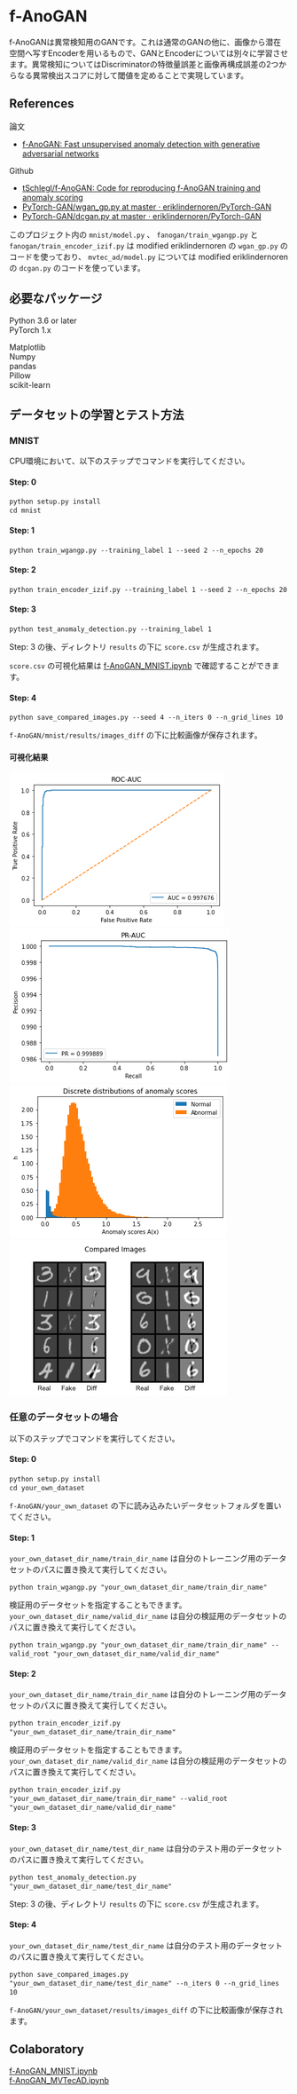 # f-AnoGAN

f-AnoGANは異常検知用のGANです。これは通常のGANの他に、画像から潜在空間へ写すEncoderを用いるもので、GANとEncoderについては別々に学習させます。異常検知についてはDiscriminatorの特徴量誤差と画像再構成誤差の2つからなる異常検出スコアに対して閾値を定めることで実現しています。

## References
論文

- [f-AnoGAN: Fast unsupervised anomaly detection with generative adversarial networks](https://www.sciencedirect.com/science/article/pii/S1361841518302640)

Github

- [tSchlegl/f-AnoGAN: Code for reproducing f-AnoGAN training and anomaly scoring](https://github.com/tSchlegl/f-AnoGAN)
- [PyTorch-GAN/wgan_gp.py at master · eriklindernoren/PyTorch-GAN](https://github.com/eriklindernoren/PyTorch-GAN/blob/master/implementations/wgan_gp/wgan_gp.py)
- [PyTorch-GAN/dcgan.py at master · eriklindernoren/PyTorch-GAN](https://github.com/eriklindernoren/PyTorch-GAN/blob/master/implementations/dcgan/dcgan.py)

このプロジェクト内の `mnist/model.py` 、 `fanogan/train_wgangp.py` と `fanogan/train_encoder_izif.py` は modified eriklindernoren の `wgan_gp.py` のコードを使っており、 `mvtec_ad/model.py` については modified eriklindernoren の `dcgan.py` のコードを使っています。

## 必要なパッケージ

Python 3.6 or later  
PyTorch 1.x

Matplotlib  
Numpy  
pandas  
Pillow  
scikit-learn

## データセットの学習とテスト方法

### MNIST

CPU環境において、以下のステップでコマンドを実行してください。

#### Step: 0

```
python setup.py install
cd mnist
```

#### Step: 1

```
python train_wgangp.py --training_label 1 --seed 2 --n_epochs 20
```

#### Step: 2

```
python train_encoder_izif.py --training_label 1 --seed 2 --n_epochs 20
```

#### Step: 3

```
python test_anomaly_detection.py --training_label 1
```

Step: 3 の後、ディレクトリ `results` の下に `score.csv` が生成されます。

 `score.csv` の可視化結果は [f-AnoGAN_MNIST.ipynb](https://colab.research.google.com/drive/1mnuMH2gZH5RR47haP9r8Rv568G1mjJ1T?usp=sharing) で確認することができます。

#### Step: 4

```
python save_compared_images.py --seed 4 --n_iters 0 --n_grid_lines 10
```

`f-AnoGAN/mnist/results/images_diff` の下に比較画像が保存されます。

#### 可視化結果

![ROC AUC](./images/mnist_roc_auc.png)
![PR AUC](./images/mnist_pr_auc.png)
![Anomaly Scores](./images/mnist_anomaly_scores.png)
![Compared Images](./images/mnist_compared_images.png)

### 任意のデータセットの場合

以下のステップでコマンドを実行してください。

#### Step: 0

```
python setup.py install
cd your_own_dataset
```

`f-AnoGAN/your_own_dataset` の下に読み込みたいデータセットフォルダを置いてください。

#### Step: 1

`your_own_dataset_dir_name/train_dir_name` は自分のトレーニング用のデータセットのパスに置き換えて実行してください。

```
python train_wgangp.py "your_own_dataset_dir_name/train_dir_name"
```

検証用のデータセットを指定することもできます。`your_own_dataset_dir_name/valid_dir_name` は自分の検証用のデータセットのパスに置き換えて実行してください。

```
python train_wgangp.py "your_own_dataset_dir_name/train_dir_name" --valid_root "your_own_dataset_dir_name/valid_dir_name"
```

#### Step: 2

`your_own_dataset_dir_name/train_dir_name` は自分のトレーニング用のデータセットのパスに置き換えて実行してください。

```
python train_encoder_izif.py "your_own_dataset_dir_name/train_dir_name"
```

検証用のデータセットを指定することもできます。`your_own_dataset_dir_name/valid_dir_name` は自分の検証用のデータセットのパスに置き換えて実行してください。

```
python train_encoder_izif.py "your_own_dataset_dir_name/train_dir_name" --valid_root "your_own_dataset_dir_name/valid_dir_name"
```

#### Step: 3

`your_own_dataset_dir_name/test_dir_name` は自分のテスト用のデータセットのパスに置き換えて実行してください。

```
python test_anomaly_detection.py "your_own_dataset_dir_name/test_dir_name"
```

Step: 3 の後、ディレクトリ `results` の下に `score.csv` が生成されます。

#### Step: 4

`your_own_dataset_dir_name/test_dir_name` は自分のテスト用のデータセットのパスに置き換えて実行してください。

```
python save_compared_images.py "your_own_dataset_dir_name/test_dir_name" --n_iters 0 --n_grid_lines 10
```

`f-AnoGAN/your_own_dataset/results/images_diff` の下に比較画像が保存されます。

## Colaboratory

[f-AnoGAN_MNIST.ipynb](https://colab.research.google.com/drive/1mnuMH2gZH5RR47haP9r8Rv568G1mjJ1T?usp=sharing)  
[f-AnoGAN_MVTecAD.ipynb](https://colab.research.google.com/drive/1_mIcP6k-706O6Bo70iIAoEIhYGYO4wAe?usp=sharing)

